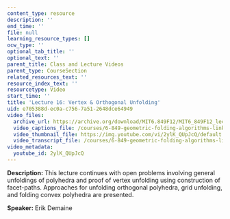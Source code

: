 ```yaml
---
content_type: resource
description: ''
end_time: ''
file: null
learning_resource_types: []
ocw_type: ''
optional_tab_title: ''
optional_text: ''
parent_title: Class and Lecture Videos
parent_type: CourseSection
related_resources_text: ''
resource_index_text: ''
resourcetype: Video
start_time: ''
title: 'Lecture 16: Vertex & Orthogonal Unfolding'
uid: e705388d-ec0a-c756-7a51-2648dce64949
video_files:
  archive_url: https://archive.org/download/MIT6.849F12/MIT6_849F12_lec16_300k.mp4
  video_captions_file: /courses/6-849-geometric-folding-algorithms-linkages-origami-polyhedra-fall-2012/fdcc6abeaba0594e96dee75a3f5999dc_2ylK_QUpJcQ.vtt
  video_thumbnail_file: https://img.youtube.com/vi/2ylK_QUpJcQ/default.jpg
  video_transcript_file: /courses/6-849-geometric-folding-algorithms-linkages-origami-polyhedra-fall-2012/72513cd4d3cfc640063267fbe87f1ff7_2ylK_QUpJcQ.pdf
video_metadata:
  youtube_id: 2ylK_QUpJcQ
---
```


**Description:** This lecture continues with open problems involving general unfoldings of polyhedra and proof of vertex unfolding using construction of facet-paths. Approaches for unfolding orthogonal polyhedra, grid unfolding, and folding convex polyhedra are presented.

**Speaker:** Erik Demaine



